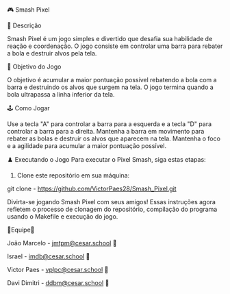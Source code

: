 🎮 Smash Pixel

📄 Descrição

Smash Pixel é um jogo simples e divertido que desafia sua habilidade de reação e coordenação. O jogo consiste em controlar uma barra para rebater a bola e destruir alvos pela tela.

🎯 Objetivo do Jogo

O objetivo é acumular a maior pontuação possível rebatendo a bola com a barra e destruindo os alvos que surgem na tela. O jogo termina quando a bola ultrapassa a linha inferior da tela.

🕹️ Como Jogar

Use a tecla "A" para controlar a barra para a esquerda e a tecla "D" para controlar a barra para a direita.
Mantenha a barra em movimento para rebater as bolas e destruir os alvos que aparecem na tela.
Mantenha o foco e a agilidade para acumular a maior pontuação possível.

♟️ Executando o Jogo
Para executar o Pixel Smash, siga estas etapas:

1. Clone este repositório em sua máquina:

git clone - https://github.com/VictorPaes28/Smash_Pixel.git

Divirta-se jogando Smash Pixel com seus amigos!
Essas instruções agora refletem o processo de clonagem do repositório, compilação do programa usando o Makefile e execução do jogo.

👤Equipe👤

João Marcelo - jmtpm@cesar.school 📩

Israel -  imdb@cesar.school 📩

Victor Paes - vplpc@cesar.school 📩

Davi Dimitri - ddbm@cesar.school 📩

